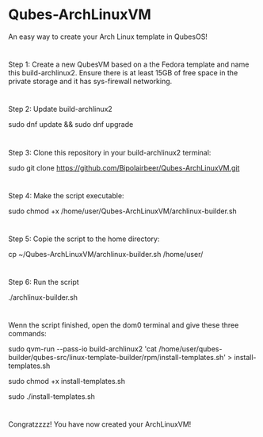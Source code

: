 # Qubes-ArchLinuxVM
An easy way to create your Arch Linux template in QubesOS!
#
#
Step 1:
Create a new QubesVM based on a the Fedora template and name this build-archlinux2. Ensure there is at least 15GB of free space in the private storage and it has sys-firewall networking.
#
#
Step 2:
Update build-archlinux2

  sudo dnf update && sudo dnf upgrade
#
#
Step 3:
Clone this repository in your build-archlinux2 terminal:

  sudo git clone https://github.com/Bipolairbeer/Qubes-ArchLinuxVM.git
#
#
Step 4:
Make the script executable:

  sudo chmod +x /home/user/Qubes-ArchLinuxVM/archlinux-builder.sh
#
#
Step 5:
Copie the script to the home directory:
  
  cp ~/Qubes-ArchLinuxVM/archlinux-builder.sh /home/user/
#
#
Step 6:
Run the script

  ./archlinux-builder.sh
#
#
Wenn the script finished, open the dom0 terminal and give these three commands:

  sudo qvm-run --pass-io build-archlinux2 'cat /home/user/qubes-builder/qubes-src/linux-template-builder/rpm/install-templates.sh' > install-templates.sh
  
  sudo chmod +x install-templates.sh
  
  sudo ./install-templates.sh
#
#
Congratzzzz! You have now created your ArchLinuxVM!

